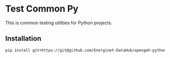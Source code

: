 # Test Common Py

This is common testing utilities for Python projects.

## Installation

```bash
pip install git+https://git@github.com/Energinet-DataHub/opengeh-python-packages@2.4.2#subdirectory=source/testcommon"
```

